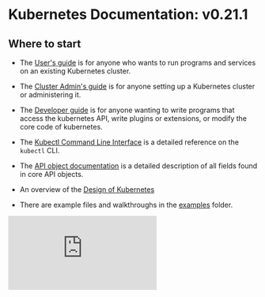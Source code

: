 # Kubernetes Documentation: v0.21.1


## Where to start

* The [User's guide](user-guide.md) is for anyone who wants to run programs and
  services on an existing Kubernetes cluster.

* The [Cluster Admin's guide](cluster-admin-guide.md) is for anyone setting up
  a Kubernetes cluster or administering it.

* The [Developer guide](developer-guide.md) is for anyone wanting to write
  programs that access the kubernetes API, write plugins or extensions, or
  modify the core code of kubernetes.

* The [Kubectl Command Line Interface](kubectl.md) is a detailed reference on
  the `kubectl` CLI.

* The [API object documentation](http://kubernetes.io/third_party/swagger-ui/)
  is a detailed description of all fields found in core API objects.

* An overview of the [Design of Kubernetes](design)

* There are example files and walkthroughs in the [examples](../examples)
  folder.


[![Analytics](https://kubernetes-site.appspot.com/UA-36037335-10/GitHub/docs/README.md?pixel)]()

